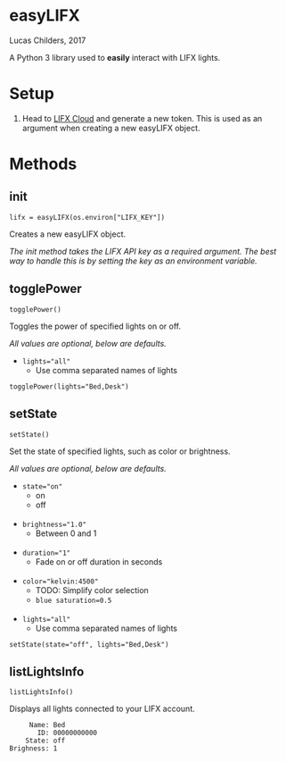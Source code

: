 easyLIFX
=====
Lucas Childers, 2017

A Python 3 library used to **easily** interact with LIFX lights.

# Setup

1. Head to [LIFX Cloud](https://cloud.lifx.com/settings) and generate a new token. This is used as an argument when creating a new easyLIFX object.

# Methods

## init
`lifx = easyLIFX(os.environ["LIFX_KEY"])`

Creates a new easyLIFX object.

_The init method takes the LIFX API key as a required argument. The best way
to handle this is by setting the key as an environment variable._

## togglePower
`togglePower()`

Toggles the power of specified lights on or off.

_All values are optional, below are defaults._

* `lights="all"`
  * Use comma separated names of lights

```[python]
togglePower(lights="Bed,Desk")
```

## setState
`setState()`

Set the state of specified lights, such as color or brightness.

_All values are optional, below are defaults._

* `state="on"`
  * on
  * off
<br><br>
* `brightness="1.0"`
  * Between 0 and 1
<br><br>
* `duration="1"`
  * Fade on or off duration in seconds
<br><br>
* `color="kelvin:4500"`
  * TODO: Simplify color selection
  * `blue saturation=0.5`
<br><br>
* `lights="all"`
  * Use comma separated names of lights

```[python]
setState(state="off", lights="Bed,Desk")
```

## listLightsInfo
`listLightsInfo()`  

Displays all lights connected to your LIFX account.

```     
     Name: Bed
       ID: 00000000000
    State: off
Brighness: 1
```
